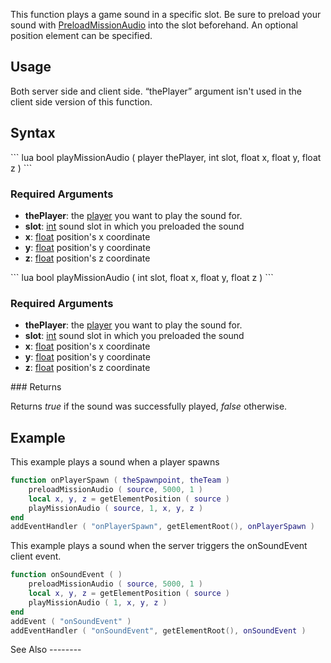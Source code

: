 This function plays a game sound in a specific slot. Be sure to preload your sound with [PreloadMissionAudio](/docs/preloadmissionaudio.md "wikilink") into the slot beforehand. An optional position element can be specified.

Usage
-----

Both server side and client side. “thePlayer” argument isn't used in the client side version of this function.

Syntax
------

<section name="Server" class="server" show="true">
``` lua
bool playMissionAudio ( player thePlayer, int slot, float x, float y, float z )
```

### Required Arguments

-   **thePlayer**: the [player](/docs/player.md "wikilink") you want to play the sound for.
-   **slot**: [int](/docs/int.md "wikilink") sound slot in which you preloaded the sound
-   **x**: [float](/docs/float.md "wikilink") position's x coordinate
-   **y**: [float](/docs/float.md "wikilink") position's y coordinate
-   **z**: [float](/docs/float.md "wikilink") position's z coordinate

</section>
<section name="Client" class="client" show="false">
``` lua
bool playMissionAudio ( int slot, float x, float y, float z )
```

### Required Arguments

-   **thePlayer**: the [player](/docs/player.md "wikilink") you want to play the sound for.
-   **slot**: [int](/docs/int.md "wikilink") sound slot in which you preloaded the sound
-   **x**: [float](/docs/float.md "wikilink") position's x coordinate
-   **y**: [float](/docs/float.md "wikilink") position's y coordinate
-   **z**: [float](/docs/float.md "wikilink") position's z coordinate

</section>
### Returns

Returns *true* if the sound was successfully played, *false* otherwise.

Example
-------

<section name="server" class="server" show="true">
This example plays a sound when a player spawns

``` lua
function onPlayerSpawn ( theSpawnpoint, theTeam )
    preloadMissionAudio ( source, 5000, 1 )
    local x, y, z = getElementPosition ( source )
    playMissionAudio ( source, 1, x, y, z )
end
addEventHandler ( "onPlayerSpawn", getElementRoot(), onPlayerSpawn )
```

</section>
<section name="client" class="client" show="true">
This example plays a sound when the server triggers the onSoundEvent client event.

``` lua
function onSoundEvent ( )
    preloadMissionAudio ( source, 5000, 1 )
    local x, y, z = getElementPosition ( source )
    playMissionAudio ( 1, x, y, z )
end
addEvent ( "onSoundEvent" )
addEventHandler ( "onSoundEvent", getElementRoot(), onSoundEvent )
```

</section>
See Also
--------

